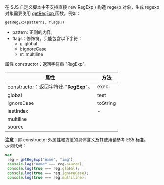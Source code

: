 在 SJS 自定义脚本中不支持直接 new RegExp() 构造 regexp 对象，生成 regexp 对象需要使用 [getRegExp ](https://opendocs.alipay.com/mini/framework/datatype#regexp)函数。例如：
```
getRegExp(pattern[, flags])
```

- pattern: 正则的内容。
- flags：修饰符。只能包含以下字符：
   - g: global
   - i: ignoreCase
   - m: multiline

属性 constructor：返回字符串 "RegExp"。

| **属性** | **方法** |
| --- | --- |
| constructor：返回字符串 "**RegExp**"。 | exec |
| global | test |
| ignoreCase | toString |
| lastIndex | - |
| multiline |  |
| source |  |

**注意**：除 constructor 外属性和方法的具体含义及其使用请参考 ES5 标准。<br />示例代码：
```javascript
var
 reg = getRegExp("name", "img");
 console.log("name" === reg.source);
 console.log(true === reg.global);
 console.log(true === reg.ignoreCase);
 console.log(true === reg.multiline);
```
 
